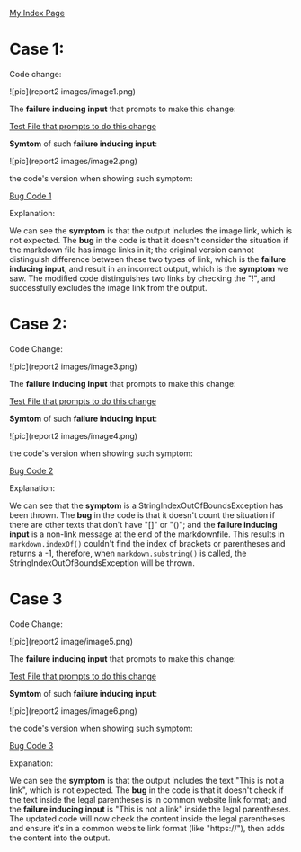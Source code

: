 [My Index Page](https://henohyj.github.io/cse15l-lab-reports/index.html)

# Case 1:

Code change:

![pic](report2 images/image1.png)

The __failure inducing input__ that prompts to make this change:

[Test File that prompts to do this change](https://github.com/HenoHyj/markdown-parse/commit/1157a66cf6a03aa229a10731e7b166e30a8afbc9#diff-0c92bd76ced9af0776068509abb9bde38fd5df23e64e0fba86f44cdf0c4a6f32)


__Symtom__ of such __failure inducing input__:

![pic](report2 images/image2.png)


the code's version when showing such symptom:

[Bug Code 1](https://github.com/HenoHyj/markdown-parse/commit/6046c2b5e7b689dc4156459dd0ae8e600588b389)


Explanation:

We can see the __symptom__ is that the output includes the image link, which is not expected. The __bug__ in the code is that it doesn't
consider the situation if the markdown file has image links in it; the original version cannot distinguish difference between these
two types of link, which is the __failure inducing input__, and result in an incorrect output, which is the __symptom__ we saw.
The modified code distinguishes two links by checking the "!", and successfully excludes the image link from the output.

# Case 2:

Code Change:

![pic](report2 images/image3.png)

The __failure inducing input__ that prompts to make this change:

[Test File that prompts to do this change](https://github.com/HenoHyj/markdown-parse/commit/62ad11982043f9d89b5366b88520012e91d61460)


__Symtom__ of such __failure inducing input__:

![pic](report2 images/image4.png)


the code's version when showing such symptom:

[Bug Code 2](https://github.com/HenoHyj/markdown-parse/commit/85733cffcac8dea2a09fbbae5af45d731d83783d)

Explanation:

We can see that the __symptom__ is a StringIndexOutOfBoundsException has been thrown. The __bug__ in the 
code is that it doesn't count the situation if there are other texts that don't have "[]" or "()"; and
the __failure inducing input__ is a non-link message at the end of the markdownfile. This results in 
```markdown.indexOf()``` couldn't find the index of brackets or parentheses and returns a -1, therefore, 
when ```markdown.substring()``` is called, the StringIndexOutOfBoundsException will be thrown.


# Case 3

Code Change:

![pic](report2 image/image5.png)

The __failure inducing input__ that prompts to make this change:

[Test File that prompts to do this change](https://github.com/HenoHyj/markdown-parse/commit/c6ef37f47c38f380b0dedcb3d63e404bf4842ca9)


__Symtom__ of such __failure inducing input__:

![pic](report2 images/image6.png)


the code's version when showing such symptom:

[Bug Code 3](https://github.com/HenoHyj/markdown-parse/commit/62ad11982043f9d89b5366b88520012e91d61460)


Expanation:

We can see the __symptom__ is that the output includes the text "This is not a link", which is not expected. 
The __bug__ in the code is that it doesn't check if the text inside the legal parentheses is in common website
link format; and the __failure inducing input__ is "This is not a link" inside the legal parentheses.
The updated code will now check the content inside the legal parentheses and ensure it's in a common 
website link format (like "https://"), then adds the content into the output.